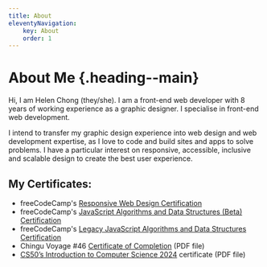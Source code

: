 ```yaml
---
title: About
eleventyNavigation:
    key: About
    order: 1
---
```


# About Me {.heading--main}

Hi, I am Helen Chong (they/she). I am a front-end web developer with 8 years of working experience as a graphic designer. I specialise in front-end web development.

I intend to transfer my graphic design experience into web design and web development expertise, as I love to code and build sites and apps to solve problems. I have a particular interest on responsive, accessible, inclusive and scalable design to create the best user experience.

## My Certificates:

* freeCodeCamp's [Responsive Web Design Certification](https://www.freecodecamp.org/certification/helenclx/responsive-web-design)
* freeCodeCamp's [JavaScript Algorithms and Data Structures (Beta) Certification](https://www.freecodecamp.org/certification/helenclx/javascript-algorithms-and-data-structures-v8)
* freeCodeCamp's [Legacy JavaScript Algorithms and Data Structures Certification](https://www.freecodecamp.org/certification/helenclx/javascript-algorithms-and-data-structures)
* Chingu Voyage #46 [Certificate of Completion](/assets/documents/Chingu-Voyage46-Completion-Cert.pdf) (PDF file)
* [CS50’s Introduction to Computer Science 2024](https://cs50.harvard.edu/certificates/8cb0f5a4-4107-4df6-8abc-cfab3a437367) certificate (PDF file)
